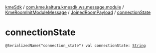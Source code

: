 [kmeSdk](../../../index.md) / [com.kme.kaltura.kmesdk.ws.message.module](../../index.md) / [KmeRoomInitModuleMessage](../index.md) / [JoinedRoomPayload](index.md) / [connectionState](./connection-state.md)

# connectionState

`@SerializedName("connection_state") val connectionState: `[`String`](https://kotlinlang.org/api/latest/jvm/stdlib/kotlin/-string/index.html)